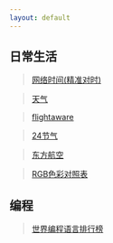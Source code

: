 ```yaml
---
layout: default
---
```


## 日常生活

> [网络时间(精准对时)](https://time.is/)

> [天气](http://www.weather.com.cn/)

> [flightaware](https://zh.flightaware.com/)

> [24节气](https://jieqi.51240.com/)

> [东方航空](http://www.ceair.com/)

> [RGB色彩对照表](./RGBcolors.html)

## 编程

> [世界编程语言排行榜](https://www.tiobe.com/tiobe-index/)
